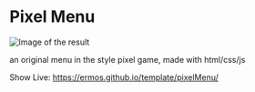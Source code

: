 # Pixel Menu

![Image of the result](https://ermos.github.io/template/pixelPortfolio/images/example.jpg)

an original menu in the style pixel game, made with html/css/js

Show Live: https://ermos.github.io/template/pixelMenu/
